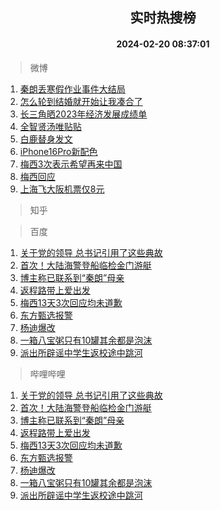 <div align="center"><h2>实时热搜榜</h2><h4>2024-02-20 08:37:01</h4></div>

> 微博  

1. [秦朗丢寒假作业事件大结局](https://s.weibo.com/weibo?q=%23%E7%A7%A6%E6%9C%97%E4%B8%A2%E5%AF%92%E5%81%87%E4%BD%9C%E4%B8%9A%E4%BA%8B%E4%BB%B6%E5%A4%A7%E7%BB%93%E5%B1%80%23&t=31&band_rank=1&Refer=top)<br />
2. [怎么轮到结婚就开始让我凑合了](https://s.weibo.com/weibo?q=%E6%80%8E%E4%B9%88%E8%BD%AE%E5%88%B0%E7%BB%93%E5%A9%9A%E5%B0%B1%E5%BC%80%E5%A7%8B%E8%AE%A9%E6%88%91%E5%87%91%E5%90%88%E4%BA%86&t=31&band_rank=2&Refer=top)<br />
3. [长三角晒2023年经济发展成绩单](https://s.weibo.com/weibo?q=%23%E9%95%BF%E4%B8%89%E8%A7%92%E6%99%922023%E5%B9%B4%E7%BB%8F%E6%B5%8E%E5%8F%91%E5%B1%95%E6%88%90%E7%BB%A9%E5%8D%95%23&t=31&band_rank=3&Refer=top)<br />
4. [全智贤汤唯贴贴](https://s.weibo.com/weibo?q=%E5%85%A8%E6%99%BA%E8%B4%A4%E6%B1%A4%E5%94%AF%E8%B4%B4%E8%B4%B4&t=31&band_rank=4&Refer=top)<br />
5. [白鹿替身发文](https://s.weibo.com/weibo?q=%23%E7%99%BD%E9%B9%BF%E6%9B%BF%E8%BA%AB%E5%8F%91%E6%96%87%23&t=31&band_rank=5&Refer=top)<br />
6. [iPhone16Pro新配色](https://s.weibo.com/weibo?q=%23iPhone16Pro%E6%96%B0%E9%85%8D%E8%89%B2%23&t=31&band_rank=6&Refer=top)<br />
7. [梅西3次表示希望再来中国](https://s.weibo.com/weibo?q=%23%E6%A2%85%E8%A5%BF3%E6%AC%A1%E8%A1%A8%E7%A4%BA%E5%B8%8C%E6%9C%9B%E5%86%8D%E6%9D%A5%E4%B8%AD%E5%9B%BD%23&t=31&band_rank=7&Refer=top)<br />
8. [梅西回应](https://s.weibo.com/weibo?q=%23%E6%A2%85%E8%A5%BF%E5%9B%9E%E5%BA%94%23&t=31&band_rank=8&Refer=top)<br />
9. [上海飞大阪机票仅8元](https://s.weibo.com/weibo?q=%23%E4%B8%8A%E6%B5%B7%E9%A3%9E%E5%A4%A7%E9%98%AA%E6%9C%BA%E7%A5%A8%E4%BB%858%E5%85%83%23&t=31&band_rank=9&Refer=top)<br />

> 知乎  


> 百度  

1. [关于党的领导 总书记引用了这些典故](https://www.baidu.com/s?wd=%E5%85%B3%E4%BA%8E%E5%85%9A%E7%9A%84%E9%A2%86%E5%AF%BC+%E6%80%BB%E4%B9%A6%E8%AE%B0%E5%BC%95%E7%94%A8%E4%BA%86%E8%BF%99%E4%BA%9B%E5%85%B8%E6%95%85&sa=fyb_news&rsv_dl=fyb_news)<br />
2. [首次！大陆海警登船临检金门游艇](https://www.baidu.com/s?wd=%E9%A6%96%E6%AC%A1%EF%BC%81%E5%A4%A7%E9%99%86%E6%B5%B7%E8%AD%A6%E7%99%BB%E8%88%B9%E4%B8%B4%E6%A3%80%E9%87%91%E9%97%A8%E6%B8%B8%E8%89%87&sa=fyb_news&rsv_dl=fyb_news)<br />
3. [博主称已联系到“秦朗”母亲](https://www.baidu.com/s?wd=%E5%8D%9A%E4%B8%BB%E7%A7%B0%E5%B7%B2%E8%81%94%E7%B3%BB%E5%88%B0%E2%80%9C%E7%A7%A6%E6%9C%97%E2%80%9D%E6%AF%8D%E4%BA%B2&sa=fyb_news&rsv_dl=fyb_news)<br />
4. [返程路带上爱出发](https://www.baidu.com/s?wd=%E8%BF%94%E7%A8%8B%E8%B7%AF%E5%B8%A6%E4%B8%8A%E7%88%B1%E5%87%BA%E5%8F%91&sa=fyb_news&rsv_dl=fyb_news)<br />
5. [梅西13天3次回应均未道歉](https://www.baidu.com/s?wd=%E6%A2%85%E8%A5%BF13%E5%A4%A93%E6%AC%A1%E5%9B%9E%E5%BA%94%E5%9D%87%E6%9C%AA%E9%81%93%E6%AD%89&sa=fyb_news&rsv_dl=fyb_news)<br />
6. [东方甄选报警](https://www.baidu.com/s?wd=%E4%B8%9C%E6%96%B9%E7%94%84%E9%80%89%E6%8A%A5%E8%AD%A6&sa=fyb_news&rsv_dl=fyb_news)<br />
7. [杨迪爆改](https://www.baidu.com/s?wd=%E6%9D%A8%E8%BF%AA%E7%88%86%E6%94%B9&sa=fyb_news&rsv_dl=fyb_news)<br />
8. [一箱八宝粥只有10罐其余都是泡沫](https://www.baidu.com/s?wd=%E4%B8%80%E7%AE%B1%E5%85%AB%E5%AE%9D%E7%B2%A5%E5%8F%AA%E6%9C%8910%E7%BD%90%E5%85%B6%E4%BD%99%E9%83%BD%E6%98%AF%E6%B3%A1%E6%B2%AB&sa=fyb_news&rsv_dl=fyb_news)<br />
9. [派出所辟谣中学生返校途中跳河](https://www.baidu.com/s?wd=%E6%B4%BE%E5%87%BA%E6%89%80%E8%BE%9F%E8%B0%A3%E4%B8%AD%E5%AD%A6%E7%94%9F%E8%BF%94%E6%A0%A1%E9%80%94%E4%B8%AD%E8%B7%B3%E6%B2%B3&sa=fyb_news&rsv_dl=fyb_news)<br />

> 哔哩哔哩  

1. [关于党的领导 总书记引用了这些典故](https://www.baidu.com/s?wd=%E5%85%B3%E4%BA%8E%E5%85%9A%E7%9A%84%E9%A2%86%E5%AF%BC+%E6%80%BB%E4%B9%A6%E8%AE%B0%E5%BC%95%E7%94%A8%E4%BA%86%E8%BF%99%E4%BA%9B%E5%85%B8%E6%95%85&sa=fyb_news&rsv_dl=fyb_news)<br />
2. [首次！大陆海警登船临检金门游艇](https://www.baidu.com/s?wd=%E9%A6%96%E6%AC%A1%EF%BC%81%E5%A4%A7%E9%99%86%E6%B5%B7%E8%AD%A6%E7%99%BB%E8%88%B9%E4%B8%B4%E6%A3%80%E9%87%91%E9%97%A8%E6%B8%B8%E8%89%87&sa=fyb_news&rsv_dl=fyb_news)<br />
3. [博主称已联系到“秦朗”母亲](https://www.baidu.com/s?wd=%E5%8D%9A%E4%B8%BB%E7%A7%B0%E5%B7%B2%E8%81%94%E7%B3%BB%E5%88%B0%E2%80%9C%E7%A7%A6%E6%9C%97%E2%80%9D%E6%AF%8D%E4%BA%B2&sa=fyb_news&rsv_dl=fyb_news)<br />
4. [返程路带上爱出发](https://www.baidu.com/s?wd=%E8%BF%94%E7%A8%8B%E8%B7%AF%E5%B8%A6%E4%B8%8A%E7%88%B1%E5%87%BA%E5%8F%91&sa=fyb_news&rsv_dl=fyb_news)<br />
5. [梅西13天3次回应均未道歉](https://www.baidu.com/s?wd=%E6%A2%85%E8%A5%BF13%E5%A4%A93%E6%AC%A1%E5%9B%9E%E5%BA%94%E5%9D%87%E6%9C%AA%E9%81%93%E6%AD%89&sa=fyb_news&rsv_dl=fyb_news)<br />
6. [东方甄选报警](https://www.baidu.com/s?wd=%E4%B8%9C%E6%96%B9%E7%94%84%E9%80%89%E6%8A%A5%E8%AD%A6&sa=fyb_news&rsv_dl=fyb_news)<br />
7. [杨迪爆改](https://www.baidu.com/s?wd=%E6%9D%A8%E8%BF%AA%E7%88%86%E6%94%B9&sa=fyb_news&rsv_dl=fyb_news)<br />
8. [一箱八宝粥只有10罐其余都是泡沫](https://www.baidu.com/s?wd=%E4%B8%80%E7%AE%B1%E5%85%AB%E5%AE%9D%E7%B2%A5%E5%8F%AA%E6%9C%8910%E7%BD%90%E5%85%B6%E4%BD%99%E9%83%BD%E6%98%AF%E6%B3%A1%E6%B2%AB&sa=fyb_news&rsv_dl=fyb_news)<br />
9. [派出所辟谣中学生返校途中跳河](https://www.baidu.com/s?wd=%E6%B4%BE%E5%87%BA%E6%89%80%E8%BE%9F%E8%B0%A3%E4%B8%AD%E5%AD%A6%E7%94%9F%E8%BF%94%E6%A0%A1%E9%80%94%E4%B8%AD%E8%B7%B3%E6%B2%B3&sa=fyb_news&rsv_dl=fyb_news)<br />
